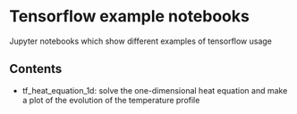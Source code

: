 # Tensorflow example notebooks
Jupyter notebooks which show different examples of tensorflow usage

## Contents

* tf_heat_equation_1d: solve the one-dimensional heat equation and make a plot of the evolution of the temperature profile
